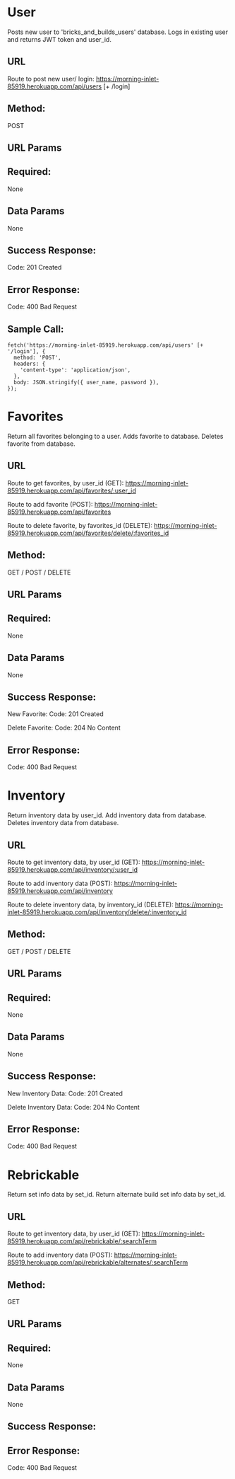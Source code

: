 # User
Posts new user to 'bricks_and_builds_users' database. 
Logs in existing user and returns JWT token and user_id.

## URL

Route to post new user/ login:
https://morning-inlet-85919.herokuapp.com/api/users [+ /login]

## Method:

POST

## URL Params

## Required:

None

## Data Params

None

## Success Response:

Code: 201 Created

## Error Response:

Code: 400 Bad Request

## Sample Call:

  ```
  fetch('https://morning-inlet-85919.herokuapp.com/api/users' [+ '/login'], {
    method: 'POST',
    headers: {
      'content-type': 'application/json',
    },
    body: JSON.stringify({ user_name, password }),
  });
  ```

# Favorites
Return all favorites belonging to a user.
Adds favorite to database.
Deletes favorite from database.

## URL

Route to get favorites, by user_id (GET):
https://morning-inlet-85919.herokuapp.com/api/favorites/:user_id

Route to add favorite (POST):
https://morning-inlet-85919.herokuapp.com/api/favorites

Route to delete favorite, by favorites_id (DELETE):
https://morning-inlet-85919.herokuapp.com/api/favorites/delete/:favorites_id

## Method:

GET / POST / DELETE

## URL Params

## Required:

None

## Data Params

None

## Success Response:

New Favorite:
Code: 201 Created

Delete Favorite:
Code: 204 No Content

## Error Response:

Code: 400 Bad Request

# Inventory
Return inventory data by user_id.
Add inventory data from database.
Deletes inventory data from database.

## URL

Route to get inventory data, by user_id (GET):
https://morning-inlet-85919.herokuapp.com/api/inventory/:user_id

Route to add inventory data (POST):
https://morning-inlet-85919.herokuapp.com/api/inventory

Route to delete inventory data, by inventory_id (DELETE):
https://morning-inlet-85919.herokuapp.com/api/inventory/delete/:inventory_id

## Method:

GET / POST / DELETE

## URL Params

## Required:

None

## Data Params

None

## Success Response:

New Inventory Data:
Code: 201 Created

Delete Inventory Data:
Code: 204 No Content

## Error Response:

Code: 400 Bad Request

# Rebrickable
Return set info data by set_id.
Return alternate build set info data by set_id.

## URL

Route to get inventory data, by user_id (GET):
https://morning-inlet-85919.herokuapp.com/api/rebrickable/:searchTerm

Route to add inventory data (POST):
https://morning-inlet-85919.herokuapp.com/api/rebrickable/alternates/:searchTerm

## Method:

GET 

## URL Params

## Required:

None

## Data Params

None

## Success Response:

## Error Response:

Code: 400 Bad Request